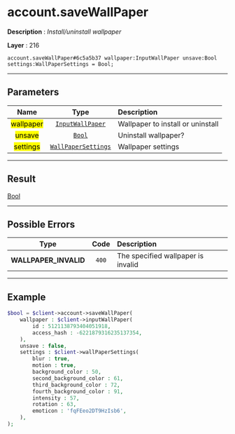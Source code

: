 # account.saveWallPaper

**Description** : *Install/uninstall wallpaper*

**Layer** : 216

```tl
account.saveWallPaper#6c5a5b37 wallpaper:InputWallPaper unsave:Bool settings:WallPaperSettings = Bool;
```

---

## Parameters

| Name | Type | Description |
| :---: | :---: | :--- |
| <mark>wallpaper</mark> | [`InputWallPaper`](type/InputWallPaper) | Wallpaper to install or uninstall |
| <mark>unsave</mark> | [`Bool`](type/Bool) | Uninstall wallpaper? |
| <mark>settings</mark> | [`WallPaperSettings`](type/WallPaperSettings) | Wallpaper settings |

---

## Result

[Bool](type/Bool)

---

## Possible Errors

| Type | Code | Description |
| :---: | :---: | :--- |
| **WALLPAPER_INVALID** | `400` | The specified wallpaper is invalid |

---

## Example

```php
$bool = $client->account->saveWallPaper(
	wallpaper : $client->inputWallPaper(
		id : 5121138793404051918,
		access_hash : -6221879316235137354,
	),
	unsave : false,
	settings : $client->wallPaperSettings(
		blur : true,
		motion : true,
		background_color : 50,
		second_background_color : 61,
		third_background_color : 72,
		fourth_background_color : 91,
		intensity : 57,
		rotation : 63,
		emoticon : 'fqFEeo2DT9HzIsb6',
	),
);
```